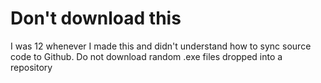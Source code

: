 # Don't download this

I was 12 whenever I made this and didn't understand how to sync source code to Github. Do not download random .exe files dropped into a repository
